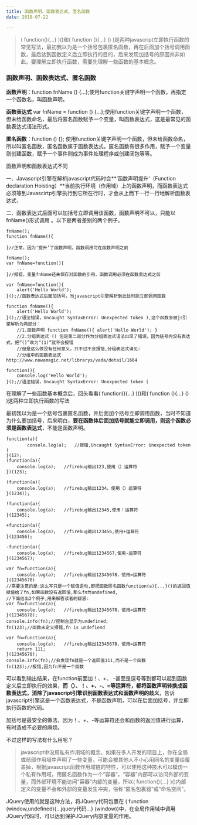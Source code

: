 ```yaml
---
title: 函数声明、函数表达式、匿名函数
date: 2018-07-22

---
```


> ( function(){…} )()和( function (){…} () )是两种javascript立即执行函数的常见写法，最初我以为是一个括号包裹匿名函数，再在后面加个括号调用函数，最后达到函数定义后立即执行的目的，后来发现加括号的原因并非如此。要理解立即执行函数，需要先理解一些函数的基本概念。

 

### 函数声明、函数表达式、匿名函数

 

**函数声明**：function fnName () {…};使用function关键字声明一个函数，再指定一个函数名，叫函数声明。

 

**函数表达式** var fnName = function () {…};使用function关键字声明一个函数，但未给函数命名，最后将匿名函数赋予一个变量，叫函数表达式，这是最常见的函数表达式语法形式。

 

**匿名函数**：function () {}; 使用function关键字声明一个函数，但未给函数命名，所以叫匿名函数，匿名函数属于函数表达式，匿名函数有很多作用，赋予一个变量则创建函数，赋予一个事件则成为事件处理程序或创建闭包等等。

 

函数声明和函数表达式不同

一、Javascript引擎在解析javascript代码时会**‘函数声明提升’（Function declaration Hoisting）**当前执行环境（作用域）上的函数声明，而函数表达式必须等到Javascirtp引擎执行到它所在行时，才会从上而下一行一行地解析函数表达式，

二、函数表达式后面可以加括号立即调用该函数，函数声明不可以，只能以fnName()形式调用 。以下是两者差别的两个例子。

	fnName();
	function fnName(){
	    ...
	}//正常，因为‘提升’了函数声明，函数调用可在函数声明之前
	 
	fnName();
	var fnName=function(){
	    ...
	}//报错，变量fnName还未保存对函数的引用，函数调用必须在函数表达式之后
	
	var fnName=function(){
	    alert('Hello World');
	}();//函数表达式后面加括号，当javascript引擎解析到此处时能立即调用函数
	
	function fnName(){
	    alert('Hello World');
	}();//语法错误，Uncaught SyntaxError: Unexpected token ),这个函数会被js引擎解析为两部分：
	    //1.函数声明 function fnName(){ alert('Hello World'); } 
	    //2.分组表达式 () 但是第二部分作为分组表达式语法出现了错误，因为括号内没有表达式，把“()”改为“(1)”就不会报错
	    //但是这么做没有任何意义，只不过不会报错,分组表达式请见:
	    //分组中的函数表达式http://www.nowamagic.net/librarys/veda/detail/1664
	
	function(){
	    console.log('Hello World');    
	}();//语法错误，Uncaught SyntaxError: Unexpected token (


在理解了一些函数基本概念后，回头看看( function(){…} )()和( function (){…} () )这两种立即执行函数的写法

最初我以为是一个括号包裹匿名函数，并后面加个括号立即调用函数，当时不知道为什么要加括号，后来明白，**要在函数体后面加括号就能立即调用，则这个函数必须是函数表达式**，不能是函数声明。


	function(a){
		    console.log(a);   //报错,Uncaught SyntaxError: Unexpected token (
	}(12);
	(function(a){
	    console.log(a);   //firebug输出123,使用（）运算符
	})(123);
	 
	(function(a){
	    console.log(a);   //firebug输出1234，使用（）运算符
	}(1234));
	 
	!function(a){
	    console.log(a);   //firebug输出12345,使用！运算符
	}(12345);
	 
	+function(a){
	    console.log(a);   //firebug输出123456,使用+运算符
	}(123456);
	 
	-function(a){
	    console.log(a);   //firebug输出1234567,使用-运算符
	}(1234567);
	 
	var fn=function(a){
	    console.log(a);   //firebug输出12345678，使用=运算符
	}(12345678)           
	//需要注意的是:这么写只是一个赋值语句,即把函数匿名函数function(a){...}()的返回值赋值给了fn,如果函数没有返回值,那么fn为undefined,
	//下面给出2个例子,用来解答读者的疑惑:
	var fn=function(a){
	    console.log(a);   //firebug输出12345678，使用=运算符
	}(12345678);
	console.info(fn);//控制台显示为undefined;
	fn(123);//函数未定义报错,fn is undefiend 
	
	var fn=function(a){
	    console.log(a);   //firebug输出12345678，使用=运算符
	    return 111;
	}(12345678);
	console.info(fn);//会发现fn就是一个返回值111,而不是一个函数
	fn(123);//报错,因为fn不是一个函数



可以看到输出结果，在function前面加！、+、 -甚至是逗号等到都可以起到函数定义后立即执行的效果，**而（）、！、+、-、=等运算符，都将函数声明转换成函数表达式，消除了javascript引擎识别函数表达式和函数声明的歧义**，告诉javascript引擎这是一个函数表达式，不是函数声明，可以在后面加括号，并立即执行函数的代码。 

加括号是最安全的做法，因为！、+、-等运算符还会和函数的返回值进行运算，有时造成不必要的麻烦。

不过这样的写法有什么用呢？

 

> javascript中没用私有作用域的概念，如果在多人开发的项目上，你在全局或局部作用域中声明了一些变量，可能会被其他人不小心用同名的变量给覆盖掉，根据javascript函数作用域链的特性，可以使用这种技术可以模仿一个私有作用域，用匿名函数作为一个“容器”，“容器”内部可以访问外部的变量，而外部环境不能访问“容器”内部的变量，所以( function(){…} )()内部定义的变量不会和外部的变量发生冲突，俗称“匿名包裹器”或“命名空间”。
 

JQuery使用的就是这种方法，将JQuery代码包裹在 ( function (window,undefined){…jquery代码…} (window))中，在全局作用域中调用JQuery代码时，可以达到保护JQuery内部变量的作用。
